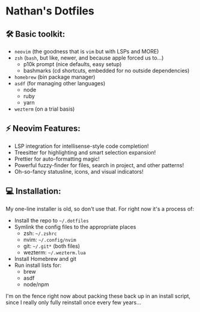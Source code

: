# Nathan's Dotfiles

## 🛠  Basic toolkit:

- `neovim` (the goodness that is `vim` but with LSPs and MORE)
- `zsh` (`bash`, but like, newer, and because apple forced us to...)
    - p10k prompt (nice defaults, easy setup)
    - bashmarks (cd shortcuts, embedded for no outside dependencies)
- `homebrew` (bin package manager)
- `asdf` (for managing other languages)
    - node
    - ruby
    - yarn
- `wezterm` (on a trial basis)

## ⚡️ Neovim Features:

- LSP integration for intellisense-style code completion! 
- Treesitter for highlighting and smart selection expansion!
- Prettier for auto-formatting magic! 
- Powerful fuzzy-finder for files, search in project, and other patterns!
- Oh-so-fancy statusline, icons, and visual indicators!

## 💻 Installation:

My one-line installer is old, so don't use that. For right now it's a process
of:

- Install the repo to `~/.dotfiles`
- Symlink the config files to the appropriate places
    - zsh: `~/.zshrc`
    - nvim: `~/.config/nvim`
    - git: `~/.git*` (both files)
    - wezterm: `~/.wezterm.lua`
- Install Homebrew and git
- Run install lists for:
    - brew
    - asdf
    - node/npm

I'm on the fence right now about packing these back up in an install script,
since I really only fully reinstall once every few years...
